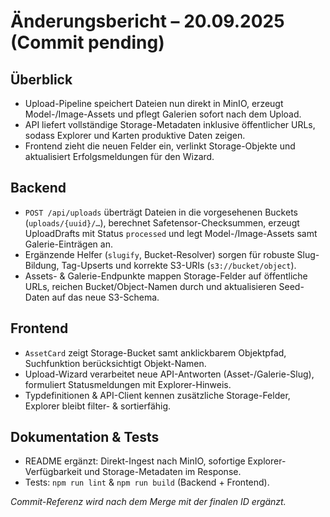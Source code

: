 # Änderungsbericht – 20.09.2025 (Commit pending)

## Überblick
- Upload-Pipeline speichert Dateien nun direkt in MinIO, erzeugt Model-/Image-Assets und pflegt Galerien sofort nach dem Upload.
- API liefert vollständige Storage-Metadaten inklusive öffentlicher URLs, sodass Explorer und Karten produktive Daten zeigen.
- Frontend zieht die neuen Felder ein, verlinkt Storage-Objekte und aktualisiert Erfolgsmeldungen für den Wizard.

## Backend
- `POST /api/uploads` überträgt Dateien in die vorgesehenen Buckets (`uploads/{uuid}/…`), berechnet Safetensor-Checksummen, erzeugt UploadDrafts mit Status `processed` und legt Model-/Image-Assets samt Galerie-Einträgen an.
- Ergänzende Helfer (`slugify`, Bucket-Resolver) sorgen für robuste Slug-Bildung, Tag-Upserts und korrekte S3-URIs (`s3://bucket/object`).
- Assets- & Galerie-Endpunkte mappen Storage-Felder auf öffentliche URLs, reichen Bucket/Object-Namen durch und aktualisieren Seed-Daten auf das neue S3-Schema.

## Frontend
- `AssetCard` zeigt Storage-Bucket samt anklickbarem Objektpfad, Suchfunktion berücksichtigt Objekt-Namen.
- Upload-Wizard verarbeitet neue API-Antworten (Asset-/Galerie-Slug), formuliert Statusmeldungen mit Explorer-Hinweis.
- Typdefinitionen & API-Client kennen zusätzliche Storage-Felder, Explorer bleibt filter- & sortierfähig.

## Dokumentation & Tests
- README ergänzt: Direkt-Ingest nach MinIO, sofortige Explorer-Verfügbarkeit und Storage-Metadaten im Response.
- Tests: `npm run lint` & `npm run build` (Backend + Frontend).

_Commit-Referenz wird nach dem Merge mit der finalen ID ergänzt._
